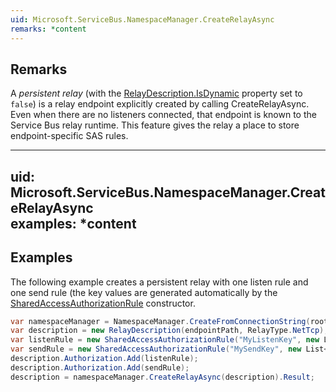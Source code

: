 ```yaml
---  
uid: Microsoft.ServiceBus.NamespaceManager.CreateRelayAsync  
remarks: *content  
---  
```

  
## Remarks  
 A *persistent relay* (with the [RelayDescription.IsDynamic](assetId:///P:Microsoft.ServiceBus.Messaging.RelayDescription.IsDynamic?qualifyHint=True&autoUpgrade=True) property set to `false`) is a relay endpoint explicitly created by calling CreateRelayAsync. Even when there are no listeners connected, that endpoint is known to the Service Bus relay runtime. This feature gives the relay a place to store endpoint-specific SAS rules.  
  
---  
uid: Microsoft.ServiceBus.NamespaceManager.CreateRelayAsync  
examples: *content  
---  
  
## Examples  
 The following example creates a persistent relay with one listen rule and one send rule (the key values are generated automatically by the [SharedAccessAuthorizationRule](assetId:///T:Microsoft.ServiceBus.Messaging.SharedAccessAuthorizationRule?qualifyHint=False&autoUpgrade=True) constructor.  
  
```c#  
var namespaceManager = NamespaceManager.CreateFromConnectionString(rootConnectionString);  
var description = new RelayDescription(endpointPath, RelayType.NetTcp);  
var listenRule = new SharedAccessAuthorizationRule("MyListenKey", new List<AccessRights> { AccessRights.Listen });  
var sendRule = new SharedAccessAuthorizationRule("MySendKey", new List<AccessRights> { AccessRights.Send });  
description.Authorization.Add(listenRule);  
description.Authorization.Add(sendRule);  
description = namespaceManager.CreateRelayAsync(description).Result;  
```